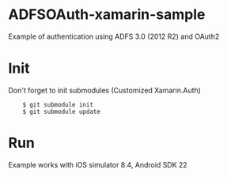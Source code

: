 # ADFSOAuth-xamarin-sample
Example of authentication using ADFS 3.0 (2012 R2) and OAuth2

# Init
Don't forget to init submodules (Customized Xamarin.Auth)

```
    $ git submodule init
    $ git submodule update
```

# Run
Example works with iOS simulator 8.4, Android SDK 22
